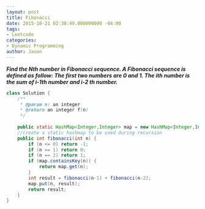 ```yaml
---
layout: post
title: Fibonacci
date: 2015-10-21 02:38:49.000000000 -04:00
tags:
- Leetcode
categories:
- Dynamic Programming
author: Jason
---
```

<p><strong><em>Find the Nth number in Fibonacci sequence. A Fibonacci sequence is defined as follow: The first two numbers are 0 and 1. The ith number is the sum of i-1th number and i-2 th number.</em></strong></p>


``` java
class Solution {
    /**
     * @param n: an integer
     * @return an integer f(n)
     */
    
    public static HashMap<Integer,Integer> map = new HashMap<Integer,Integer>();
    //create a static hashmap to be used during recursion
    public int fibonacci(int n) {
        if (n <= 0) return -1;
        if (n == 1) return 0;
        if (n == 2) return 1;
        if (map.containsKey(n)) {
            return map.get(n);
        }
        int result = fibonacci(n-1) + fibonacci(n-2);
        map.put(n, result);
        return result;
    }
}
```
